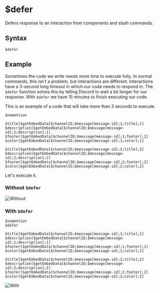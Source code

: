 # $defer
Defers response to an interaction from components and slash commands.

## Syntax
```
$defer
```

## Example
Sometimes the code we write needs more time to execute fully.
In normal commands, this isn't a problem, but interactions are different.
Interactions have a 3-second long timeout in which our code needs to respond in.
The `$defer` function solves this by telling Discord to wait a bit longer for our response.
With `$defer` we have 15 minutes to finish executing our code.

This is an example of a code that will take more than 3 seconds to execute.
```
$nomention

$title[$getEmbedData[$channelID;$message[message-id];1;title];1]
$description[$getEmbedData[$channelID;$message[message-id];1;description];1]
$footer[$getEmbedData[$channelID;$message[message-id];1;footer];1]
$color[$getEmbedData[$channelID;$message[message-id];1;color];1]

$title[$getEmbedData[$channelID;$message[message-id];2;title];2]
$description[$getEmbedData[$channelID;$message[message-id];2;description];2]
$footer[$getEmbedData[$channelID;$message[message-id];2;footer];2]
$color[$getEmbedData[$channelID;$message[message-id];2;color];2]
```
Let's execute it.

### Without `$defer`

![Without](https://user-images.githubusercontent.com/70456337/189966580-203e3626-02e5-47a6-a649-07ff55079414.gif)

### With `$defer`
```
$nomention
$defer

$title[$getEmbedData[$channelID;$message[message-id];1;title];1]
$description[$getEmbedData[$channelID;$message[message-id];1;description];1]
$footer[$getEmbedData[$channelID;$message[message-id];1;footer];1]
$color[$getEmbedData[$channelID;$message[message-id];1;color];1]

$title[$getEmbedData[$channelID;$message[message-id];2;title];2]
$description[$getEmbedData[$channelID;$message[message-id];2;description];2]
$footer[$getEmbedData[$channelID;$message[message-id];2;footer];2]
$color[$getEmbedData[$channelID;$message[message-id];2;color];2]
```

![With](https://user-images.githubusercontent.com/70456337/189966702-1dafdaf5-f706-419a-a150-c7eead0c0e17.gif)

